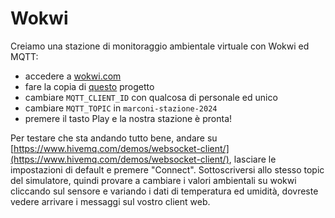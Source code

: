 # Wokwi

Creiamo una stazione di monitoraggio ambientale virtuale con Wokwi ed MQTT:

- accedere a [wokwi.com](https://wokwi.com)
- fare la copia di [questo](https://wokwi.com/projects/322577683855704658) progetto
- cambiare `MQTT_CLIENT_ID` con qualcosa di personale ed unico
- cambiare `MQTT_TOPIC` in `marconi-stazione-2024`
- premere il tasto Play e la nostra stazione è pronta!

Per testare che sta andando tutto bene, andare su [https://www.hivemq.com/demos/websocket-client/](https://www.hivemq.com/demos/websocket-client/), lasciare le impostazioni di default e premere "Connect". Sottoscriversi allo stesso topic del simulatore, quindi provare a cambiare i valori ambientali su wokwi cliccando sul sensore e variando i dati di temperatura ed umidità, dovreste vedere arrivare i messaggi sul vostro client web.
